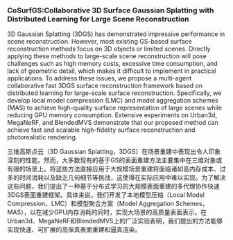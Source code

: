 ### CoSurfGS:Collaborative 3D Surface Gaussian Splatting with Distributed Learning for Large Scene Reconstruction

3D Gaussian Splatting (3DGS) has demonstrated impressive performance in scene reconstruction. However, most existing GS-based surface reconstruction methods focus on 3D objects or limited scenes. Directly applying these methods to large-scale scene reconstruction will pose challenges such as high memory costs, excessive time consumption, and lack of geometric detail, which makes it difficult to implement in practical applications. To address these issues, we propose a multi-agent collaborative fast 3DGS surface reconstruction framework based on distributed learning for large-scale surface reconstruction. Specifically, we develop local model compression (LMC) and model aggregation schemes (MAS) to achieve high-quality surface representation of large scenes while reducing GPU memory consumption. Extensive experiments on Urban3d, MegaNeRF, and BlendedMVS demonstrate that our proposed method can achieve fast and scalable high-fidelity surface reconstruction and photorealistic rendering.

三维高斯点云（3D Gaussian Splatting，3DGS）在场景重建中表现出令人印象深刻的性能。然而，大多数现有的基于GS的表面重建方法主要集中在三维对象或有限的场景上。将这些方法直接应用于大规模场景重建将面临诸如高内存成本、过多的时间消耗以及缺乏几何细节等挑战，这使得在实际应用中难以实现。为了解决这些问题，我们提出了一种基于分布式学习的大规模表面重建的多代理协作快速3DGS表面重建框架。具体来说，我们开发了本地模型压缩（Local Model Compression，LMC）和模型聚合方案（Model Aggregation Schemes，MAS），以在减少GPU内存消耗的同时，实现大场景的高质量表面表示。在Urban3d、MegaNeRF和BlendedMVS上的广泛实验表明，我们提出的方法能够实现快速、可扩展的高保真表面重建和逼真渲染。
